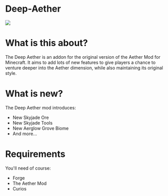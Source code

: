 # Deep-Aether
![](https://media.discordapp.net/attachments/983858839269036053/985095219466895380/2022-06-08_23.11.18.png?width=1341&height=754)
# What is this about?

The Deep Aether is an addon for the original version of the Aether Mod for Minecraft.
It aims to add lots of new features to give players a chance to venture deeper into the Aether dimension, while also maintaining its original style.
 
 # What is new?

The Deep Aether mod introduces:
  - New Skyjade Ore
  - New Skyjade Tools
  - New Aerglow Grove Biome
  - And more...

# Requirements

You'll need of course:
 - Forge
 - The Aether Mod
 - Curios
